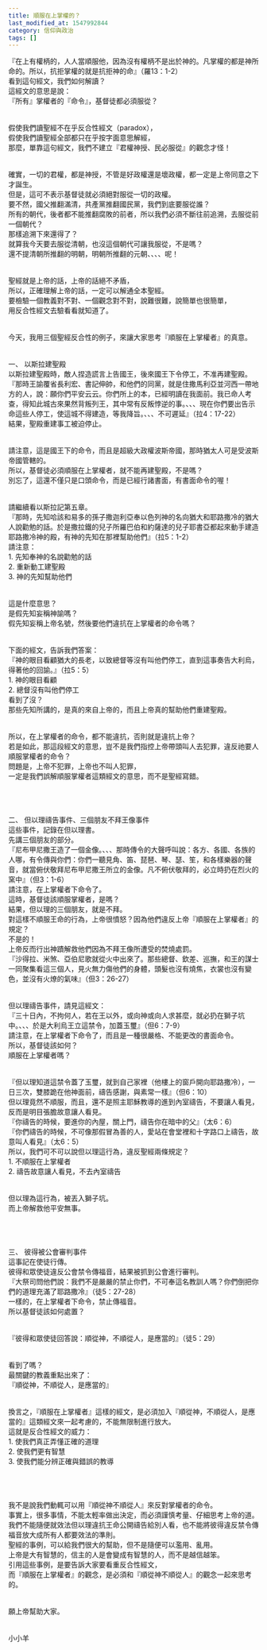 ```yaml
---
title: 順服在上掌權的？
last_modified_at: 1547992844
category: 信仰與政治
tags: []
---
```


<p>『在上有權柄的，人人當順服他，因為沒有權柄不是出於神的。凡掌權的都是神所命的。所以，抗拒掌權的就是抗拒神的命』（羅13：1-2）<br/>看到這句經文，我們如何解讀？<br/><!--more-->這經文的意思是說：<br/>『所有』掌權者的『命令』，基督徒都必須服從？<br/><br/><br/>假使我們讀聖經不在乎反合性經文（paradox），<br/>假使我們讀聖經全部都只在乎按字面意思解經，<br/>那麼，單靠這句經文，我們不建立『君權神授、民必服從』的觀念才怪！<br/><br/><br/>確實，一切的君權，都是神授，不管是好政權還是壞政權，都一定是上帝同意之下才誕生。<br/>但是，這可不表示基督徒就必須絕對服從一切的政權。<br/>要不然，國父推翻滿清，共產黨推翻國民黨，我們到底要服從誰？<br/>所有的朝代，後者都不能推翻腐敗的前者，所以我們必須不斷往前追溯，去服從前一個朝代？<br/>那樣追溯下來還得了？<br/>就算我今天要去服從清朝，也沒這個朝代可讓我服從，不是嗎？<br/>還不提清朝所推翻的明朝，明朝所推翻的元朝、、、、呢！<br/><br/><br/>聖經就是上帝的話，上帝的話絕不矛盾，<br/>所以，正確理解上帝的話，一定可以解通全本聖經。<br/>要檢驗一個教義對不對、一個觀念對不對，說難很難，說簡單也很簡單，<br/>用反合性經文去驗看看就知道了。<br/><br/><br/>今天，我用三個聖經反合性的例子，來讓大家思考『順服在上掌權者』的真意。<br/><br/><br/>一、	以斯拉建聖殿<br/>以斯拉建聖殿時，敵人捏造謊言上告國王，後來國王下令停工，不准再建聖殿。<br/>『那時王諭覆省長利宏、書記伸帥，和他們的同黨，就是住撒馬利亞並河西一帶地方的人，說：願你們平安云云。你們所上的本，已經明讀在我面前。我已命人考查，得知此城古來果然背叛列王，其中常有反叛悖逆的事。、、、現在你們要出告示命這些人停工，使這城不得建造，等我降旨。、、、不可遲延』（拉4：17-22）<br/>結果，聖殿重建事工被迫停止。<br/><br/><br/>請注意，這是國王下的命令，而且是超級大政權波斯帝國，那時猶太人可是受波斯帝國管轄的。<br/>所以，基督徒必須順服在上掌權者，就不能再建聖殿，不是嗎？<br/>別忘了，這還不僅只是口頭命令，而是已經行諸書面，有書面命令的喔！<br/><br/><br/>請繼續看以斯拉記第五章。<br/>『那時，先知哈該和易多的孫子撒迦利亞奉以色列神的名向猶大和耶路撒冷的猶大人說勸勉的話。於是撒拉鐵的兒子所羅巴伯和約薩達的兒子耶書亞都起來動手建造耶路撒冷神的殿，有神的先知在那裡幫助他們』（拉5：1-2）<br/>請注意：<br/>1.	先知奉神的名說勸勉的話<br/>2.	重新動工建聖殿<br/>3.	神的先知幫助他們<br/><br/><br/>這是什麼意思？<br/>是假先知妄稱神諭嗎？<br/>假先知妄稱上帝名號，然後要他們違抗在上掌權者的命令嗎？<br/><br/><br/>下面的經文，告訴我們答案：<br/>『神的眼目看顧猶大的長老，以致總督等沒有叫他們停工，直到這事奏告大利烏，得著他的回諭。』（拉5：5）<br/>1.	神的眼目看顧<br/>2.	總督沒有叫他們停工<br/>看到了沒？<br/>那些先知所講的，是真的來自上帝的，而且上帝真的幫助他們重建聖殿。<br/><br/><br/>所以，在上掌權者的命令，都不能違抗，否則就是違抗上帝？<br/>若是如此，那這段經文的意思，豈不是我們指控上帝帶頭叫人去犯罪，違反祂要人順服掌權者的命令？<br/>問題是，上帝不犯罪，上帝也不叫人犯罪，<br/>一定是我們誤解順服掌權者這類經文的意思，而不是聖經寫錯。<br/><br/><br/><br/><br/>二、	但以理禱告事件、三個朋友不拜王像事件<br/>這些事件，記錄在但以理書。<br/>先講三個朋友的部分。<br/>『尼布甲尼撒王造了一個金像。、、、那時傳令的大聲呼叫說：各方、各國、各族的人哪，有令傳與你們：你們一聽見角、笛、琵琶、琴、瑟、笙，和各樣樂器的聲音，就當俯伏敬拜尼布甲尼撒王所立的金像。凡不俯伏敬拜的，必立時扔在烈火的窯中』（但3：1-6）<br/>請注意，在上掌權者下命令了。<br/>這時，基督徒該順服掌權者，是嗎？<br/>結果，但以理的三個朋友，就是不拜。<br/>對這樣不順服王命的行為，上帝很憤怒？因為他們違反上帝『順服在上掌權者』的規定？<br/>不是的！<br/>上帝反而行出神蹟解救他們因為不拜王像所遭受的焚燒處罰。<br/>『沙得拉、米煞、亞伯尼歌就從火中出來了。那些總督、欽差、巡撫，和王的謀士一同聚集看這三個人，見火無力傷他們的身體，頭髮也沒有燒焦，衣裳也沒有變色，並沒有火燎的氣味』（但3：26-27）<br/><br/><br/>但以理禱告事件，請見這經文：<br/>『三十日內，不拘何人，若在王以外，或向神或向人求甚麼，就必扔在獅子坑中。、、、於是大利烏王立這禁令，加蓋玉璽』（但6：7-9）<br/>請注意，在上掌權者下命令了，而且是一種很嚴格、不能更改的書面命令。<br/>所以，基督徒該如何？<br/>順服在上掌權者嗎？<br/><br/><br/>『但以理知道這禁令蓋了玉璽，就到自己家裡（他樓上的窗戶開向耶路撒冷），一日三次，雙膝跪在他神面前，禱告感謝，與素常一樣』（但6：10）<br/>但以理竟然不順服，而且，還不是照主耶穌教導的進到內室禱告，不要讓人看見，反而是明目張膽故意讓人看見。<br/>『你禱告的時候，要進你的內屋，關上門，禱告你在暗中的父』（太6：6）<br/>『你們禱告的時候，不可像那假冒為善的人，愛站在會堂裡和十字路口上禱告，故意叫人看見』（太6：5）<br/>所以，我們可不可以說但以理這行為，違反聖經兩條規定？<br/>1.	不順服在上掌權者<br/>2.	禱告故意讓人看見，不去內室禱告<br/><br/><br/>但以理為這行為，被丟入獅子坑。<br/>而上帝解救他平安無事。<br/><br/><br/><br/><br/>三、	彼得被公會審判事件<br/>這事記在使徒行傳。<br/>彼得和眾使徒違反公會禁令傳福音，結果被抓到公會進行審判。<br/>『大祭司問他們說：我們不是嚴嚴的禁止你們，不可奉這名教訓人嗎？你們倒把你們的道理充滿了耶路撒冷』（徒5：27-28）<br/>一樣的，在上掌權者下命令，禁止傳福音。<br/>所以基督徒該如何處置？<br/><br/><br/>『彼得和眾使徒回答說：順從神，不順從人，是應當的』（徒5：29）<br/><br/><br/>看到了嗎？<br/>最關鍵的教義重點出來了：<br/>『順從神，不順從人，是應當的』<br/><br/><br/>換言之，『順服在上掌權者』這樣的經文，是必須加入『順從神，不順從人，是應當的』這類經文來一起考慮的，不能無限制進行放大。<br/>這就是反合性經文的威力：<br/>1.	使我們真正弄懂正確的道理<br/>2.	使我們更有智慧<br/>3.	使我們能分辨正確與錯誤的教導<br/><br/><br/><br/><br/>我不是說我們動輒可以用『順從神不順從人』來反對掌權者的命令。<br/>事實上，很多事情，不能太輕率做出決定，而必須謹慎考量、仔細思考上帝的道。<br/>我們不能隨便就效法但以理違抗王命公開禱告給別人看，也不能將彼得違反禁令傳福音放大成所有人都要效法的準則。<br/>聖經的事例，可以給我們很大的幫助，但不是隨便可以濫用、亂用。<br/>上帝是大有智慧的，信主的人是會變成有智慧的人，而不是越信越笨。<br/>引用這些事例，是要告訴大家要看重反合性經文，<br/>而『順服在上掌權者』的觀念，是必須和『順從神不順從人』的觀念一起來思考的。<br/><br/><br/>願上帝幫助大家。<br/><br/><br/>小小羊<br/>
</p>